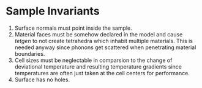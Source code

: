 # Sample Invariants

1. Surface normals must point inside the sample.
2. Material faces must be somehow declared in the model and cause *tetgen* to
  not create tetrahedra which inhabit multiple materials. This is needed
  anyway since phonons get scattered when penetrating material boundaries.
3. Cell sizes must be neglectable in comparsion to the change of deviational temperature
   and resulting temperature gradients since temperatures are often just
   taken at the cell centers for performance.
4. Surface has no holes.
